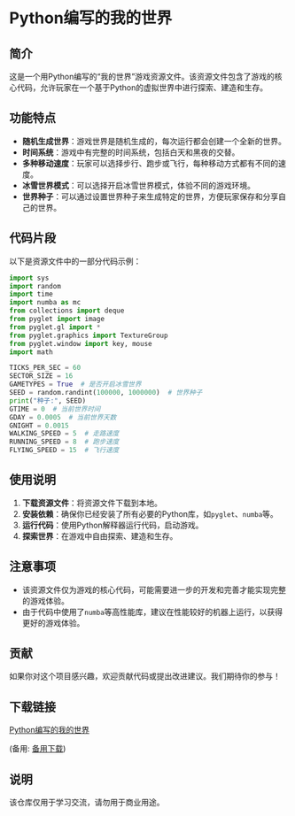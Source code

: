 # Python编写的我的世界

## 简介

这是一个用Python编写的“我的世界”游戏资源文件。该资源文件包含了游戏的核心代码，允许玩家在一个基于Python的虚拟世界中进行探索、建造和生存。

## 功能特点

- **随机生成世界**：游戏世界是随机生成的，每次运行都会创建一个全新的世界。
- **时间系统**：游戏中有完整的时间系统，包括白天和黑夜的交替。
- **多种移动速度**：玩家可以选择步行、跑步或飞行，每种移动方式都有不同的速度。
- **冰雪世界模式**：可以选择开启冰雪世界模式，体验不同的游戏环境。
- **世界种子**：可以通过设置世界种子来生成特定的世界，方便玩家保存和分享自己的世界。

## 代码片段

以下是资源文件中的一部分代码示例：

```python
import sys
import random
import time
import numba as mc
from collections import deque
from pyglet import image
from pyglet.gl import *
from pyglet.graphics import TextureGroup
from pyglet.window import key, mouse
import math

TICKS_PER_SEC = 60
SECTOR_SIZE = 16
GAMETYPES = True  # 是否开启冰雪世界
SEED = random.randint(100000, 1000000)  # 世界种子
print("种子:", SEED)
GTIME = 0  # 当前世界时间
GDAY = 0.0005  # 当前世界天数
GNIGHT = 0.0015
WALKING_SPEED = 5  # 走路速度
RUNNING_SPEED = 8  # 跑步速度
FLYING_SPEED = 15  # 飞行速度
```

## 使用说明

1. **下载资源文件**：将资源文件下载到本地。
2. **安装依赖**：确保你已经安装了所有必要的Python库，如`pyglet`、`numba`等。
3. **运行代码**：使用Python解释器运行代码，启动游戏。
4. **探索世界**：在游戏中自由探索、建造和生存。

## 注意事项

- 该资源文件仅为游戏的核心代码，可能需要进一步的开发和完善才能实现完整的游戏体验。
- 由于代码中使用了`numba`等高性能库，建议在性能较好的机器上运行，以获得更好的游戏体验。

## 贡献

如果你对这个项目感兴趣，欢迎贡献代码或提出改进建议。我们期待你的参与！

## 下载链接
[Python编写的我的世界](https://pan.quark.cn/s/bc94b97ea7c8) 

(备用: [备用下载](https://pan.baidu.com/s/1qCyVVlk_Du4dQDfKdFElew?pwd=1234))

## 说明

该仓库仅用于学习交流，请勿用于商业用途。
